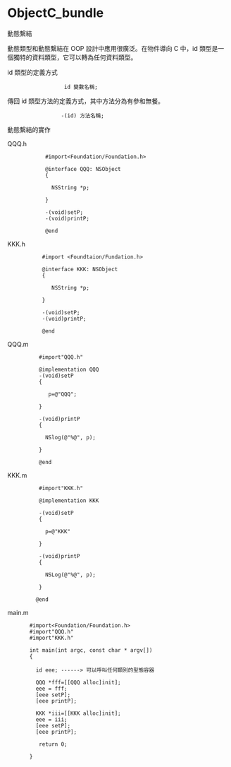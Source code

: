 # ObjectC_bundle
動態繫結

動態類型和動態繫結在 OOP 設計中應用很廣泛。在物件導向 C 中，id 類型是一個獨特的資料類型，它可以轉為任何資料類型。

id 類型的定義方式

                      id 變數名稱;
                      
                      
傳回 id 類型方法的定義方式，其中方法分為有參和無餐。

    
                     -(id) 方法名稱;
   

動態繫結的實作


QQQ.h

                #import<Foundation/Foundation.h>
                
                @interface QQQ: NSObject
                {
                
                  NSString *p;
                
                }
                
                -(void)setP;
                -(void)printP;
                
                @end

KKK.h

               #import <Foundtaion/Fundation.h>
               
               @interface KKK: NSObject
               {
               
                  NSString *p;
               
               }
               
               -(void)setP;
               -(void)printP;
               
               @end

QQQ.m

              #import"QQQ.h"
              
              @implementation QQQ
              -(void)setP
              {
              
                 p=@"QQQ";
              
              }
              
              -(void)printP
              {
              
                NSlog(@"%@", p);
              
              }
              
              @end

KKK.m

              #import"KKK.h"
              
              @implementation KKK
              
              -(void)setP
              {
              
                p=@"KKK"
              
              }
              
              -(void)printP
              {
              
                NSLog(@"%@", p);
              
              }
             
             @end


main.m


           #import<Foundation/Foundation.h>
           #import"QQQ.h"
           #import"KKK.h"
           
           int main(int argc, const char * argv[])
           {
           
             id eee; ------> 可以呼叫任何類別的型態容器
             
             QQQ *fff=[[QQQ alloc]init];
             eee = fff;
             [eee setP];
             [eee printP];
             
             KKK *iii=[[KKK alloc]init];
             eee = iii;
             [eee setP];
             [eee printP];             
             
              return 0;       
           
           }      
